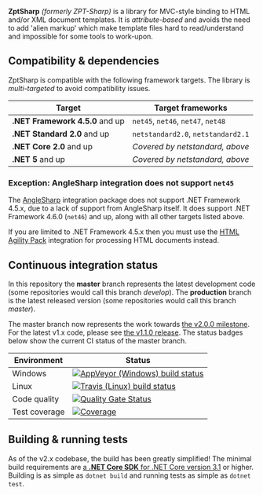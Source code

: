 **ZptSharp** *(formerly ZPT-Sharp)* is a library for MVC-style binding to
HTML and/or XML document templates. It is *attribute-based* and avoids the
need to add 'alien markup' which make template files hard to read/understand
and impossible for some tools to work-upon.

## Compatibility & dependencies
ZptSharp is compatible with the following framework targets.  The library
is *multi-targeted* to avoid compatibility issues.

| Target                            | Target frameworks                     |
| ------                            | -----------------                     |
| **.NET Framework 4.5.0** and up   | `net45`, `net46`, `net47`, `net48`    |
| **.NET Standard 2.0** and up      | `netstandard2.0`, `netstandard2.1`    |
| **.NET Core 2.0** and up          | *Covered by netstandard, above*       |
| **.NET 5** and up                 | *Covered by netstandard, above*       |

### Exception: AngleSharp integration does not support `net45`
The [AngleSharp] integration package does not support .NET Framework 4.5.x, due to a lack of
support from AngleSharp itself.  It does support .NET Framework 4.6.0 (`net46`) and up, along
with all other targets listed above.

If you are limited to .NET Framework 4.5.x then you must use the [HTML Agility Pack] integration
for processing HTML documents instead.

[AngleSharp]: http://anglesharp.github.io/
[HTML Agility Pack]: https://html-agility-pack.net/

## Continuous integration status
In this repository the **master** branch represents the latest development code
(some repositories would call this branch *develop*).  The **production** branch
is the latest released version (some repositories would call this branch *master*).

The master branch now represents the work towards [the v2.0.0 milestone].  For the
latest v1.x code, please see [the v1.1.0 release].  The status badges below show the
current CI status of the master branch.

| Environment   | Status |
| ------------- | ------ |
| Windows       | [![AppVeyor (Windows) build status](https://ci.appveyor.com/api/projects/status/apc1gw18xjkr2fn3/branch/master?svg=true)](https://ci.appveyor.com/project/craigfowler/zpt-sharp/branch/master) |
| Linux         | [![Travis (Linux) build status](https://api.travis-ci.org/csf-dev/ZPT-Sharp.svg?branch=master)](https://travis-ci.org/github/csf-dev/ZPT-Sharp) |
| Code quality  | [![Quality Gate Status](https://sonarcloud.io/api/project_badges/measure?project=ZptSharp&metric=alert_status)](https://sonarcloud.io/dashboard?id=ZptSharp) |
| Test coverage | [![Coverage](https://sonarcloud.io/api/project_badges/measure?project=ZptSharp&metric=coverage)](https://sonarcloud.io/dashboard?id=ZptSharp) |

[the v2.0.0 milestone]: https://github.com/csf-dev/ZPT-Sharp/milestone/17
[the v1.1.0 release]: https://github.com/csf-dev/ZPT-Sharp/releases/tag/v1.1.0

## Building & running tests
As of the v2.x codebase, the build has been greatly simplified!  The minimal build requirements
are [a **.NET Core SDK** for .NET Core version 3.1] or higher.  Building is as simple as `dotnet build`
and running tests as simple as `dotnet test`.

[a **.NET Core SDK** for .NET Core version 3.1]: https://dotnet.microsoft.com/download/dotnet-core/3.1
